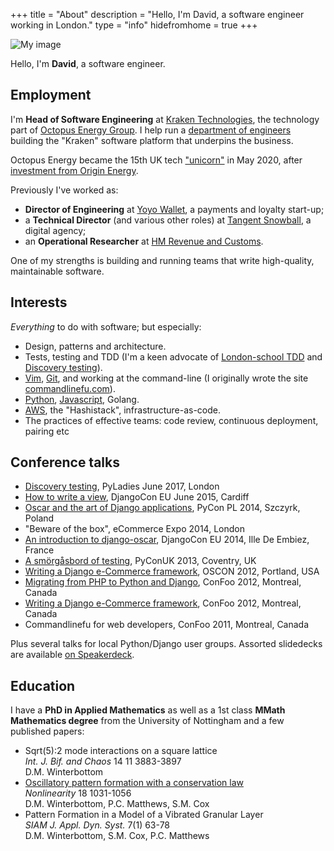 +++ 
title = "About"
description = "Hello, I'm David, a software engineer working in London." 
type = "info"
hidefromhome = true
+++

<img id="about-photo" src="https://gravatar.com/avatar/52d39c7b27386ca98bc016119d95b8b8?s=180" alt="My image" />

Hello, I'm **David**, a software engineer.

## Employment

I'm **Head of Software Engineering** at
[Kraken Technologies](https://kraken.tech/), the technology part of
[Octopus Energy Group](https://octopusenergy.group/). I help run a
[department of engineers](https://tech.octopus.energy) building the "Kraken"
software platform that underpins the business.

Octopus Energy became the 15th UK tech
["unicorn"](<https://en.wikipedia.org/wiki/Unicorn_(finance)>) in May 2020,
after
[investment from Origin Energy](https://octopus.energy/blog/octopus-energy-achieves-unicorn-status-investment-origin-energy/).

Previously I've worked as:

- **Director of Engineering** at [Yoyo Wallet](http://yoyowallet.com/), a
  payments and loyalty start-up;
- a **Technical Director** (and various other roles) at
  [Tangent Snowball](http://www.tangent.co.uk/), a digital agency;
- an **Operational Researcher** at
  [HM Revenue and Customs](https://www.gov.uk/government/organisations/hm-revenue-customs).

One of my strengths is building and running teams that write high-quality,
maintainable software.

## Interests

_Everything_ to do with software; but especially:

- Design, patterns and architecture.
- Tests, testing and TDD (I'm a keen advocate of
  [London-school TDD](https://github.com/testdouble/contributing-tests/wiki/London-school-TDD)
  and
  [Discovery testing](https://github.com/testdouble/contributing-tests/wiki/Discovery-Testing)).
- [Vim](/tags/vim/), [Git](/tags/git/), and working at the command-line (I
  originally wrote the site [commandlinefu.com](http://www.commandlinefu.com)).
- [Python](/tags/python/), [Javascript](/tags/javascript/), Golang.
- [AWS](/tags/aws/), the "Hashistack", infrastructure-as-code.
- The practices of effective teams: code review, continuous deployment, pairing
  etc

## Conference talks

- [Discovery testing](https://drive.google.com/open?id=142N9hev79SAwfSoAbknTNaciF__g0T-IKXZgmTe4VLM),
  PyLadies June 2017, London
- [How to write a view](https://speakerdeck.com/codeinthehole/how-to-write-a-view),
  DjangoCon EU June 2015, Cardiff
- [Oscar and the art of Django applications](http://pl.pycon.org/2014/en/aktualnosci,David-Winterbottom-will-give-a-presentation-on-PyCon-PL-2014,28),
  PyCon PL 2014, Szczyrk, Poland
- "Beware of the box", eCommerce Expo 2014, London
- [An introduction to django-oscar](https://www.youtube.com/watch?v=o4ol6EzGDSw),
  DjangoCon EU 2014, Ille De Embiez, France
- [A smörgåsbord of testing](https://speakerdeck.com/codeinthehole/a-smorgasbord-of-testing),
  PyConUK 2013, Coventry, UK
- [Writing a Django e-Commerce framework](https://speakerdeck.com/codeinthehole/writing-a-django-e-commerce-framework-1),
  OSCON 2012, Portland, USA
- [Migrating from PHP to Python and Django](https://speakerdeck.com/codeinthehole/migrating-from-php-to-python-and-django),
  ConFoo 2012, Montreal, Canada
- [Writing a Django e-Commerce framework](https://speakerdeck.com/codeinthehole/writing-a-django-e-commerce-framework),
  ConFoo 2012, Montreal, Canada
- Commandlinefu for web developers, ConFoo 2011, Montreal, Canada

Plus several talks for local Python/Django user groups. Assorted slidedecks are
available [on Speakerdeck](https://speakerdeck.com/codeinthehole).

## Education

I have a <strong>PhD in Applied Mathematics</strong> as well as a 1st class
<strong>MMath Mathematics degree</strong> from the University of Nottingham and
a few published papers:

<ul>
    <li>Sqrt(5):2 mode interactions on a square lattice<br/>
    <em>Int. J. Bif. and Chaos</em> 14 11 3883-3897<br/>
    D.M. Winterbottom
    </li>
    <li><a href="http://stacks.iop.org/0951-7715/18/1031">Oscillatory pattern formation with a conservation law</a><br/>
    <em>Nonlinearity</em> 18 1031-1056<br/>
    D.M. Winterbottom, P.C. Matthews, S.M. Cox
    </li>
    <li>Pattern Formation in a Model of a Vibrated Granular Layer<br/>
    <em>SIAM J. Appl. Dyn. Syst.</em> 7(1) 63-78<br/>
    D.M. Winterbottom, S.M. Cox, P.C. Matthews
    </li>
</ul>
